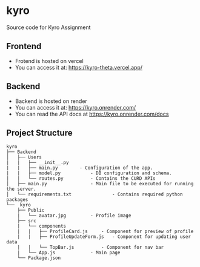 # kyro
Source code for Kyro Assignment


## Frontend
- Frotend is hosted on vercel
- You can access it at: https://kyro-theta.vercel.app/

## Backend
- Backend is hosted on render
- You can access it at: https://kyro.onrender.com/
- You can read the API docs at https://kyro.onrender.com/docs

## Project Structure
    kyro
    ├── Backend     
    │   ├── Users
    |	|	├── __init__.py
	|	|	├── main.py		   - Configuration of the app.
	|	|	├── model.py		   - DB configuration and schema.
	|	|	└── routes.py		   - Contains the CURD APIs
    │   ├── main.py				   - Main file to be executed for running the server.
    │   └── requirements.txt			   - Contains required python packages
    └──  kyro
	    ├── Public
		|   └── avatar.jpg		   - Profile image
    	├── src
    	|   └── components
    	|	|	├── ProfileCard.js	   - Component for preview of profile
    	|	|	├── ProfileUpdateForm.js   - Component for updating user data
    	|	|	└── TopBar.js 		   - Component for nav bar
    	|	└── App.js			   - Main page
    	└── Package.json
    	

